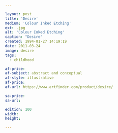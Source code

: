 ```yaml
---

layout: post
title: 'Desire'
medium: 'Colour Inked Etching'
ext: .jpg
alt: 'Colour Inked Etching'
caption: "Desire"
created: 1994-01-27 14:19:19
date: 2011-03-24
image: desire
tags:
  - childhood

af-price:
af-subject: abstract and conceptual
af-style: illustrative
af-price:
af-url: https://www.artfinder.com/product/desire/

sa-price:
sa-url:

edition: 100
width:
height:

---
```

